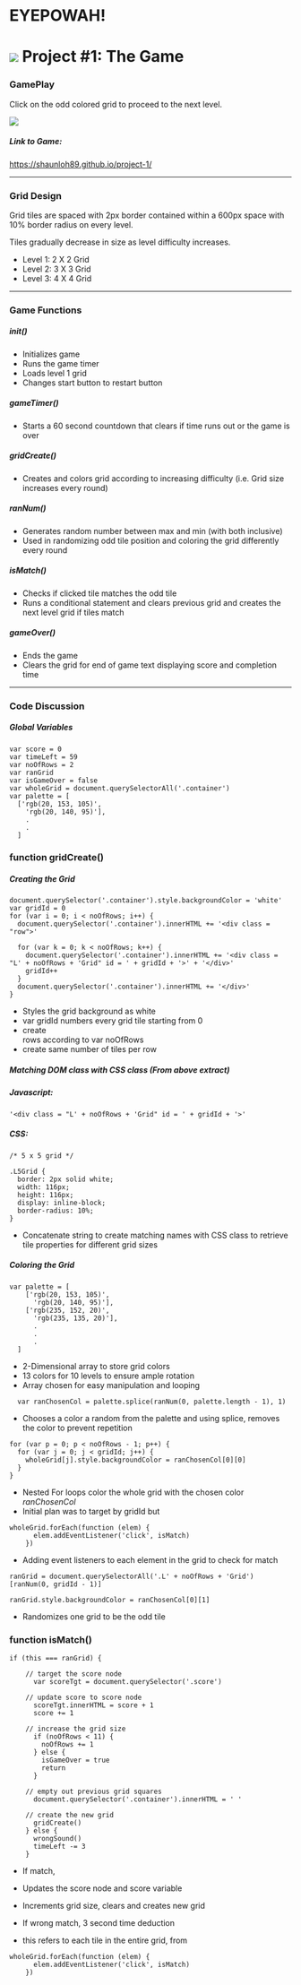 # EYEPOWAH!
<!---
Read Me Contents
-->

# ![](https://ga-dash.s3.amazonaws.com/production/assets/logo-9f88ae6c9c3871690e33280fcf557f33.png) Project #1: The Game

### GamePlay

Click on the odd colored grid to proceed to the next level.

![](images/instructions.png)

##### Link to Game:
https://shaunloh89.github.io/project-1/

---

### Grid Design

Grid tiles are spaced with 2px border contained within a 600px space with 10% border radius on every level.

Tiles gradually decrease in size as level difficulty increases.

- Level 1: 2 X 2 Grid
- Level 2: 3 X 3 Grid
- Level 3: 4 X 4 Grid

---

### Game Functions

##### init()
* Initializes game
* Runs the game timer
* Loads level 1 grid
* Changes start button to restart button

##### gameTimer()
* Starts a 60 second countdown that clears if time runs out or the game is over

##### gridCreate()
* Creates and colors grid according to increasing difficulty (i.e. Grid size increases every round)

##### ranNum()
* Generates random number between max and min (with both inclusive)
* Used in randomizing odd tile position and coloring the grid differently every round

##### isMatch()
* Checks if clicked tile matches the odd tile
* Runs a conditional statement and clears previous grid and creates the next level grid if tiles match

##### gameOver()
* Ends the game
* Clears the grid for end of game text displaying score and completion time


---

### Code Discussion

##### Global Variables
```
var score = 0
var timeLeft = 59
var noOfRows = 2
var ranGrid
var isGameOver = false
var wholeGrid = document.querySelectorAll('.container')
var palette = [
  ['rgb(20, 153, 105)',
    'rgb(20, 140, 95)'],
    .
    .
  ]
```

### function gridCreate()
##### Creating the Grid
```
document.querySelector('.container').style.backgroundColor = 'white'
var gridId = 0
for (var i = 0; i < noOfRows; i++) {
  document.querySelector('.container').innerHTML += '<div class = "row">'

  for (var k = 0; k < noOfRows; k++) {
    document.querySelector('.container').innerHTML += '<div class = "L' + noOfRows + 'Grid" id = ' + gridId + '>' + '</div>'
    gridId++
  }
  document.querySelector('.container').innerHTML += '</div>'
}
```
* Styles the grid background as white
* var gridId numbers every grid tile starting from 0
* create <div> rows according to var noOfRows
* create same number of tiles per row

##### Matching DOM class with CSS class (From above extract)
##### Javascript:

```'<div class = "L' + noOfRows + 'Grid" id = ' + gridId + '>'```

##### CSS:
```
/* 5 x 5 grid */

.L5Grid {
  border: 2px solid white;
  width: 116px;
  height: 116px;
  display: inline-block;
  border-radius: 10%;
}
```
* Concatenate string to create matching names with CSS class to retrieve tile properties for different grid sizes


##### Coloring the Grid
```
var palette = [
    ['rgb(20, 153, 105)',
      'rgb(20, 140, 95)'],
    ['rgb(235, 152, 20)',
      'rgb(235, 135, 20)'],
      .
      .
      .
  ]
```
* 2-Dimensional array to store grid colors
* 13 colors for 10 levels to ensure ample rotation
* Array chosen for easy manipulation and looping

```
  var ranChosenCol = palette.splice(ranNum(0, palette.length - 1), 1)
```
* Chooses a color a random from the palette and using splice, removes the color to prevent repetition

```
for (var p = 0; p < noOfRows - 1; p++) {
  for (var j = 0; j < gridId; j++) {
    wholeGrid[j].style.backgroundColor = ranChosenCol[0][0]
  }
}
```
* Nested For loops color the whole grid with the chosen color *ranChosenCol*
* Initial plan was to target by gridId but

```   
wholeGrid.forEach(function (elem) {
      elem.addEventListener('click', isMatch)
    })
```
* Adding event listeners to each element in the grid to check for match

```
ranGrid = document.querySelectorAll('.L' + noOfRows + 'Grid')[ranNum(0, gridId - 1)]

ranGrid.style.backgroundColor = ranChosenCol[0][1]

```
* Randomizes one grid to be the odd tile

### function isMatch()
```
if (this === ranGrid) {

    // target the score node
      var scoreTgt = document.querySelector('.score')

    // update score to score node
      scoreTgt.innerHTML = score + 1
      score += 1

    // increase the grid size
      if (noOfRows < 11) {
        noOfRows += 1
      } else {
        isGameOver = true
        return
      }

    // empty out previous grid squares
      document.querySelector('.container').innerHTML = ' '

    // create the new grid
      gridCreate()
    } else {
      wrongSound()
      timeLeft -= 3
    }
  ```
* If match,
* Updates the score node and score variable
* Increments grid size, clears and creates new grid
* If wrong match, 3 second time deduction

* this refers to each tile in the entire grid, from
```
wholeGrid.forEach(function (elem) {
      elem.addEventListener('click', isMatch)
    })
```
